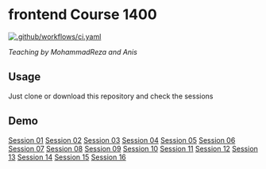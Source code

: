 # frontend Course 1400

[![.github/workflows/ci.yaml](https://github.com/pages-themes/slate/actions/workflows/ci.yaml/badge.svg)](https://github.com/pages-themes/slate/actions/workflows/ci.yaml)

*Teaching by MohammadReza and Anis*

## Usage

Just clone or download this repository and check the sessions


## Demo
[Session 01](https://mrkhedri.github.io/frontend-course-1400/session%2001/websites.txt)
[Session 02](https://mrkhedri.github.io/frontend-course-1400/session%2002)
[Session 03](https://mrkhedri.github.io/frontend-course-1400/session%2003)
[Session 04](https://mrkhedri.github.io/frontend-course-1400/session%2004)
[Session 05](https://mrkhedri.github.io/frontend-course-1400/session%2005)
[Session 06](https://mrkhedri.github.io/frontend-course-1400/session%2006)
[Session 07](https://mrkhedri.github.io/frontend-course-1400/session%2007)
[Session 08](https://mrkhedri.github.io/frontend-course-1400/session%2008)
[Session 09](https://mrkhedri.github.io/frontend-course-1400/session%2009)
[Session 10](https://mrkhedri.github.io/frontend-course-1400/session%2010)
[Session 11](https://mrkhedri.github.io/frontend-course-1400/session%2011)
[Session 12](https://mrkhedri.github.io/frontend-course-1400/session%2012)
[Session 13](https://mrkhedri.github.io/frontend-course-1400/session%2013)
[Session 14](https://mrkhedri.github.io/frontend-course-1400/session%2014)
[Session 15](https://mrkhedri.github.io/frontend-course-1400/session%2015)
[Session 16](https://mrkhedri.github.io/frontend-course-1400/session%2016)
